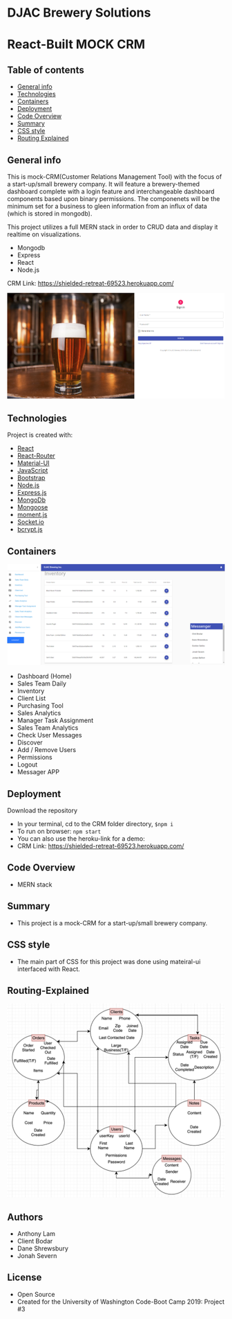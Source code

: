 # DJAC Brewery Solutions
# React-Built MOCK CRM 

## Table of contents

- [General info](#general-info)
- [Technologies](#Technologies)
- [Containers](#Containers)
- [Deployment](#Deployment)
- [Code Overview](#Code-Overview)
- [Summary](#Summary)
- [CSS style](#CSS-style)
- [Routing Explained](#Routing-Explained)


## General info

This is mock-CRM(Customer Relations Management Tool) with the focus of a start-up/small brewery company. It will feature a brewery-themed dashboard complete with a login feature and interchangeable dashboard components based upon binary permissions. The componenets will be the minimum set for a business to gleen information from an influx of data (which is stored in mongodb). 

This project utilizes a full MERN stack in order to CRUD data and display it realtime on visualizations. 
- Mongodb
- Express
- React
- Node.js

CRM Link: https://shielded-retreat-69523.herokuapp.com/

![Image](client/public/assets/images/loginScreen.png)

## Technologies

Project is created with:

- [React](https://reactjs.org/)
- [React-Router](https://reacttraining.com/react-router/)
- [Material-UI](https://material-ui.com/)
- [JavaScript](https://www.javascript.com/)
- [Bootstrap](https://getbootstrap.com/)
- [Node.js](https://nodejs.org/)
- [Express.js](https://expressjs.com/)
- [MongoDb](https://www.mongodb.com/)
- [Mongoose](https://mongoosejs.com/)
- [moment.js](https://momentjs.com/)
- [Socket.io](https://socket.io/)
- [bcrypt.js](https://www.npmjs.com/package/bcrypt)

## Containers

![Image](client/public/assets/images/Dashboard.png)

- Dashboard (Home)
- Sales Team Daily
- Inventory
- Client List
- Purchasing Tool
- Sales Analytics
- Manager Task Assignment
- Sales Team Analytics 
- Check User Messages
- Discover 
- Add / Remove Users
- Permissions
- Logout
- Messager APP

## Deployment

Download the repository

- In your terminal, cd to the CRM folder directory, `$npm i`
- To run on browser: `npm start`
- You can also use the heroku-link for a demo:
- CRM Link: https://shielded-retreat-69523.herokuapp.com/

## Code Overview

- MERN stack

## Summary

- This project is a mock-CRM for a start-up/small brewery company. 

## CSS style

- The main part of CSS for this project was done using mateiral-ui interfaced with React. 


## Routing-Explained

![Image](client/public/assets/images/Routing.PNG)

## Authors

- Anthony Lam
- Client Bodar
- Dane Shrewsbury
- Jonah Severn

## License

- Open Source
- Created for the University of Washington Code-Boot Camp 2019: Project #3







